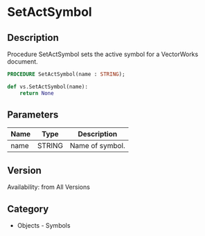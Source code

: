 # SetActSymbol

## Description
Procedure SetActSymbol sets the active symbol for a VectorWorks document.

```pascal
PROCEDURE SetActSymbol(name : STRING);
```

```python
def vs.SetActSymbol(name):
    return None
```

## Parameters
|Name|Type|Description|
|---|---|---|
|name|STRING|Name of symbol.|

## Version
Availability: from All Versions

## Category
* Objects - Symbols

